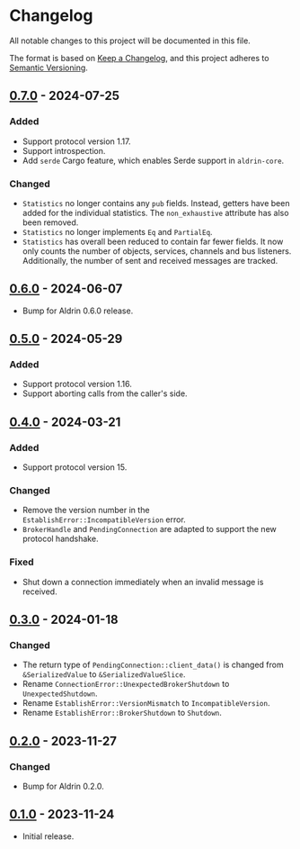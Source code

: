 # Changelog

All notable changes to this project will be documented in this file.

The format is based on [Keep a Changelog](https://keepachangelog.com/en/1.0.0/),
and this project adheres to [Semantic Versioning](https://semver.org/spec/v2.0.0.html).

## [0.7.0] - 2024-07-25

### Added

- Support protocol version 1.17.
- Support introspection.
- Add `serde` Cargo feature, which enables Serde support in `aldrin-core`.

### Changed

- `Statistics` no longer contains any `pub` fields. Instead, getters have been added for the
  individual statistics. The `non_exhaustive` attribute has also been removed.
- `Statistics` no longer implements `Eq` and `PartialEq`.
- `Statistics` has overall been reduced to contain far fewer fields. It now only counts the number
  of objects, services, channels and bus listeners. Additionally, the number of sent and received
  messages are tracked.

## [0.6.0] - 2024-06-07

- Bump for Aldrin 0.6.0 release.

## [0.5.0] - 2024-05-29

### Added

- Support protocol version 1.16.
- Support aborting calls from the caller's side.

## [0.4.0] - 2024-03-21

### Added

- Support protocol version 15.

### Changed

- Remove the version number in the `EstablishError::IncompatibleVersion` error.
- `BrokerHandle` and `PendingConnection` are adapted to support the new protocol handshake.

### Fixed

- Shut down a connection immediately when an invalid message is received.

## [0.3.0] - 2024-01-18

### Changed

- The return type of `PendingConnection::client_data()` is changed from `&SerializedValue` to
  `&SerializedValueSlice`.
- Rename `ConnectionError::UnexpectedBrokerShutdown` to `UnexpectedShutdown`.
- Rename `EstablishError::VersionMismatch` to `IncompatibleVersion`.
- Rename `EstablishError::BrokerShutdown` to `Shutdown`.

## [0.2.0] - 2023-11-27

### Changed

- Bump for Aldrin 0.2.0.

## [0.1.0] - 2023-11-24

- Initial release.

[0.7.0]: https://github.com/dennis-hamester/aldrin/releases/tag/aldrin-broker-0.7.0
[0.6.0]: https://github.com/dennis-hamester/aldrin/releases/tag/aldrin-broker-0.6.0
[0.5.0]: https://github.com/dennis-hamester/aldrin/releases/tag/aldrin-broker-0.5.0
[0.4.0]: https://github.com/dennis-hamester/aldrin/releases/tag/aldrin-broker-0.4.0
[0.3.0]: https://github.com/dennis-hamester/aldrin/releases/tag/aldrin-broker-0.3.0
[0.2.0]: https://github.com/dennis-hamester/aldrin/releases/tag/aldrin-broker-0.2.0
[0.1.0]: https://github.com/dennis-hamester/aldrin/releases/tag/aldrin-broker-0.1.0

